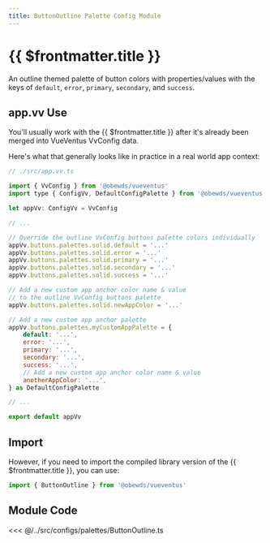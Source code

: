 ```yaml
---
title: ButtonOutline Palette Config Module
---
```


<script setup>
    import DocsPackageVersion from '../../../src/views/compos/DocsPackageVersion.vue'
</script>








# {{ $frontmatter.title }}

An outline themed palette of button colors with properties/values with the keys of `default`, `error`, `primary`, `secondary`, and `success`.








## app.vv Use

You'll usually work with the {{ $frontmatter.title }} after it's already been merged into VueVentus VvConfig data.

Here's what that generally looks like in practice in a real world app context:

```javascript
// ./src/app.vv.ts

import { VvConfig } from '@obewds/vueventus'
import type { ConfigVv, DefaultConfigPalette } from '@obewds/vueventus'

let appVv: ConfigVv = VvConfig

// ...

// Override the outline VvConfig buttons palette colors individually
appVv.buttons.palettes.solid.default = '...'
appVv.buttons.palettes.solid.error = '...'
appVv.buttons.palettes.solid.primary = '...'
appVv.buttons.palettes.solid.secondary = '...'
appVv.buttons.palettes.solid.success = '...'

// Add a new custom app anchor color name & value
// to the outline VvConfig buttons palette
appVv.buttons.palettes.solid.newAppColor = '...'

// Add a new custom app anchor palette
appVv.buttons.palettes.myCustomAppPalette = {
    default: '...',
    error: '...',
    primary: '...',
    secondary: '...',
    success: '...',
    // Add a new custom app anchor color name & value
    anotherAppColor: '...',
} as DefaultConfigPalette

// ...

export default appVv
```








## Import

However, if you need to import the compiled library version of the {{ $frontmatter.title }}, you can use:

```javascript
import { ButtonOutline } from '@obewds/vueventus'
```













## Module Code

<<< @/../src/configs/palettes/ButtonOutline.ts






<DocsPackageVersion/>


